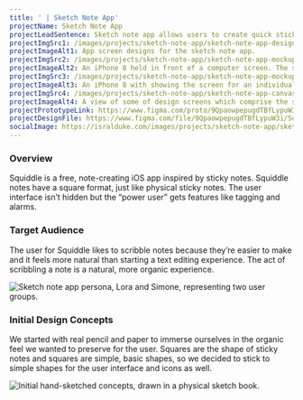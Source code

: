 ```yaml
---
title: ' | Sketch Note App'
projectName: Sketch Note App
projectLeadSentence: Sketch note app allows users to create quick sticky notes on their phones.
projectImgSrc1: /images/projects/sketch-note-app/sketch-note-app-designed-patrick-rills-isral-duke.jpg
projectImageAlt1: App screen designs for the sketch note app.
projectImgSrc2: /images/projects/sketch-note-app/sketch-note-app-mockups-designed-isral-duke-set-2.jpg
projectImageAlt2: An iPhone 8 held in front of a computer screen. The screen of the iPhone has the home screen of Squiddle.
projectImgSrc3: /images/projects/sketch-note-app/sketch-note-app-mockups-designed-isral-duke-set-3.jpg
projectImageAlt3: An iPhone 8 with showing the screen for an individual note. A happy face is drawn on the note.
projectImgSrc4: /images/projects/sketch-note-app/sketch-note-app-canvas-designed-isral-duke.png
projectImageAlt4: A view of some of design screens which comprise the sketch note app.
projectPrototypeLink: https://www.figma.com/proto/9QpaowpepugdTBfLypuW3i/Squiddle?page-id=0%3A1&node-id=3%3A6&viewport=241%2C48%2C0.34&scaling=scale-down&starting-point-node-id=6%3A338
projectDesignFile: https://www.figma.com/file/9QpaowpepugdTBfLypuW3i/Squiddle?node-id=0%3A1
socialImage: https://isralduke.com/images/projects/sketch-note-app/sketch-note-app-designed-patrick-rills-isral-duke.jpg 
---
```


### Overview

Squiddle is a free, note-creating iOS app inspired by sticky notes. Squiddle notes have a square format, just like physical sticky notes. The user interface isn’t hidden but the “power user” gets features like tagging and alarms.

### Target Audience

The user for Squiddle likes to scribble notes because they’re easier to make and it feels more natural than starting a text editing experience. The act of scribbling a note is a natural, more organic experience.

![Sketch note app persona, Lora and Simone, representing two user groups.](/images/projects/sketch-note-app/sketch-note-app-personas-isral-duke.png)

### Initial Design Concepts

We started with real pencil and paper to immerse ourselves in the organic feel we wanted to preserve for the user. Squares are the shape of sticky notes and squares are simple, basic shapes, so we decided to stick to simple shapes for the user interface and icons as well.

![Initial hand-sketched concepts, drawn in a physical sketch book.](/images/projects/sketch-note-app/sketch-note-app-initial-concepts-designed-isral-duke.png)
